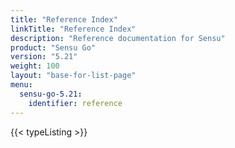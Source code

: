 ```yaml
---
title: "Reference Index"
linkTitle: "Reference Index"
description: "Reference documentation for Sensu"
product: "Sensu Go"
version: "5.21"
weight: 100
layout: "base-for-list-page"
menu:
  sensu-go-5.21:
    identifier: reference
---
```


{{< typeListing >}}

